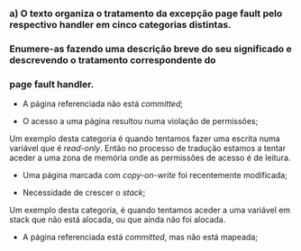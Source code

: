 ### a) O texto organiza o tratamento da excepção page fault pelo respectivo handler em cinco categorias distintas.
### Enumere-as fazendo uma descrição breve do seu significado e descrevendo o tratamento correspondente do
### page fault handler.

 * A página referenciada não está _committed_;


 * O acesso a uma página resultou numa violação de permissões;

Um exemplo desta categoria é quando tentamos fazer uma escrita numa variável que é _read-only_. Então no processo de tradução estamos a tentar aceder a uma zona de memória onde as permissões de acesso é de leitura.

 * Uma página marcada com _copy-on-write_ foi recentemente modificada;



 * Necessidade de crescer o _stack_;

Um exemplo desta categoria, é quando tentamos aceder a uma variável em stack que não está alocada, ou que ainda não foi alocada.

 * A página referenciada está _committed_, mas não está mapeada;



